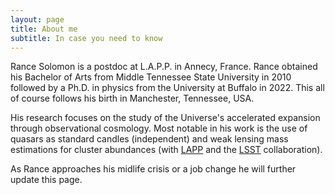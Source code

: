 ```yaml
---
layout: page
title: About me
subtitle: In case you need to know
---
```


Rance Solomon is a postdoc at L.A.P.P. in Annecy, France.
Rance obtained his Bachelor of Arts from Middle Tennessee State University in 2010 followed by a Ph.D. in physics from the University at Buffalo in 2022.
This all of course follows his birth in Manchester, Tennessee, USA.

His research focuses on the study of the Universe's accelerated expansion through observational cosmology.
Most notable in his work is the use of quasars as standard candles (independent) and weak lensing mass estimations for cluster abundances (with <a href="https://lapp.in2p3.fr/">LAPP</a> and the <a href="https://www.lsst.org/">LSST</a> collaboration).

As Rance approaches his midlife crisis or a job change he will further update this page.
